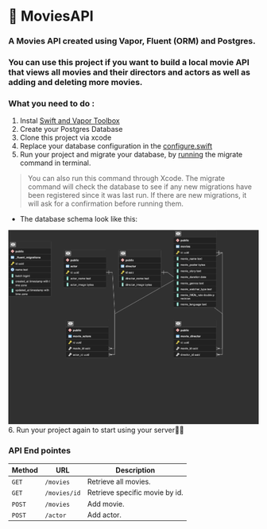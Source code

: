 # 🎥 MoviesAPI
### A Movies API created using Vapor, Fluent (ORM) and Postgres.

### You can use this project if you want to build a local movie API that views all movies and their directors and actors as well as adding and deleting more movies.
### What you need to do :
1.  Instal [Swift and Vapor Toolbox](https://docs.vapor.codes/install/macos/) 
2. Create your Postgres Database
3. Clone this project via xcode
4. Replace your database configuration in the [configure.swift](https://docs.vapor.codes/fluent/overview/#postgresql)
5. Run your project and migrate your database, by [running](https://docs.vapor.codes/fluent/overview/#migrate) the migrate command in terminal.
  > You can also run this command through Xcode. The migrate command will check the database to see if any new migrations have been registered since it was last run. If there are new migrations, it will ask for a confirmation before running them.
- The database schema look like this:
<img src="ERD.png" width="700">
6. Run your project again to start using your server👏🏼

### API End pointes 

| Method   | URL                                      | Description                              |
| -------- | ---------------------------------------- | ---------------------------------------- |
| `GET`    | `/movies`                             | Retrieve all movies.                      |
| `GET`   | `/movies/id`                             |  Retrieve specific movie by id.                       |
| `POST`    | `/movies`                          | Add movie.                       |
| `POST`  | `/actor`                          | Add actor.                 |
